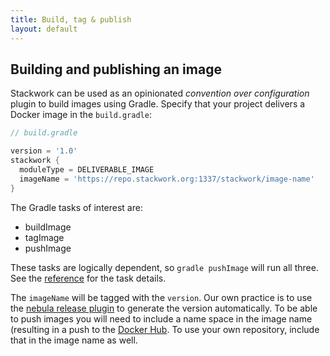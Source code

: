 ```yaml
---
title: Build, tag & publish
layout: default
---
```

## Building and publishing an image
Stackwork can be used as an opinionated *convention over configuration* plugin to build images using Gradle.
Specify that your project delivers a Docker image in the `build.gradle`:

~~~ groovy
// build.gradle

version = '1.0'
stackwork {
  moduleType = DELIVERABLE_IMAGE
  imageName = 'https://repo.stackwork.org:1337/stackwork/image-name'
}
~~~

The Gradle tasks of interest are:

- buildImage
- tagImage
- pushImage

These tasks are logically dependent, so `gradle pushImage` will run all three. See the [reference](/reference/tasks/) for the task details.

The `imageName` will be tagged with the `version`. Our own practice is to use the 
[nebula release plugin](https://github.com/nebula-plugins/nebula-release-plugin) to generate the version automatically.
To be able to push images you will need to include a name space in the image name (resulting in a push to the
[Docker Hub](https://hub.docker.com/). To use your own repository, include that in the image name as well.
